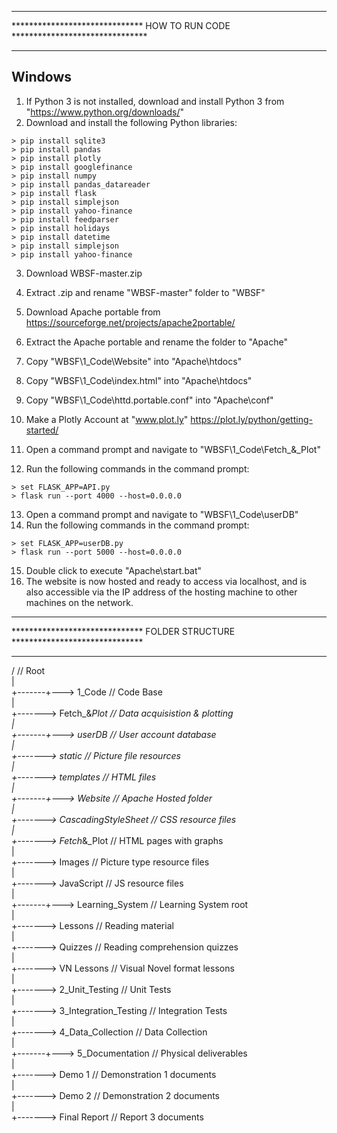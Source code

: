 ********************************************************************************
******************************  HOW TO RUN CODE  *******************************
********************************************************************************

## Windows

1) If Python 3 is not installed, download and install Python 3 from  "https://www.python.org/downloads/"  
2) Download and install the following Python libraries:  

```
> pip install sqlite3
> pip install pandas
> pip install plotly
> pip install googlefinance
> pip install numpy
> pip install pandas_datareader
> pip install flask
> pip install simplejson
> pip install yahoo-finance
> pip install feedparser
> pip install holidays
> pip install datetime
> pip install simplejson
> pip install yahoo-finance
```

3) Download WBSF-master.zip  
4) Extract .zip and rename "WBSF-master" folder to "WBSF"  
5) Download Apache portable from https://sourceforge.net/projects/apache2portable/  
6) Extract the Apache portable and rename the folder to "Apache"  

7) Copy "WBSF\1_Code\Website" into "Apache\htdocs\"  
8) Copy "WBSF\1_Code\index.html" into "Apache\htdocs\"  
9) Copy "WBSF\1_Code\httd.portable.conf" into "Apache\conf\"  

10) Make a Plotly Account at "www.plot.ly"
   https://plot.ly/python/getting-started/

11) Open a command prompt and navigate to "WBSF\1_Code\Fetch_&_Plot\"  
12) Run the following commands in the command prompt:  

```
> set FLASK_APP=API.py
> flask run --port 4000 --host=0.0.0.0 
```

13) Open a command prompt and navigate to "WBSF\1_Code\userDB\"  
14) Run the following commands in the command prompt:  

```
> set FLASK_APP=userDB.py
> flask run --port 5000 --host=0.0.0.0 
```

15) Double click to execute "Apache\start.bat"  
16) The website is now hosted and ready to access via localhost, and is  
also accessible via the IP address of the hosting machine to other machines
on the network.

********************************************************************************
******************************  FOLDER STRUCTURE  ******************************
********************************************************************************

/                                               // Root  
|  
+-------+---> 1_Code                            // Code Base  
        |  
        +-------> Fetch_&_Plot                  // Data acquisistion & plotting  
        |  
        +-------+---> userDB                    // User account database  
                |  
                +-------> static                // Picture file resources  
                |  
                +-------> templates             // HTML files  
        |  
        +-------+---> Website                   // Apache Hosted folder  
                |  
                +-------> CascadingStyleSheet   // CSS resource files  
                |  
                +-------> Fetch_&_Plot          // HTML pages with graphs  
                |  
                +-------> Images                // Picture type resource files  
                |  
                +-------> JavaScript            // JS resource files  
                |  
                +-------+---> Learning_System   // Learning System root  
                        |  
                        +-------> Lessons       // Reading material  
                        |  
                        +-------> Quizzes       // Reading comprehension quizzes  
                        |  
                        +-------> VN Lessons    // Visual Novel format lessons  
|  
+-------> 2_Unit_Testing                        // Unit Tests  
|  
+-------> 3_Integration_Testing	                // Integration Tests   
|  
+-------> 4_Data_Collection                     // Data Collection  
|  
+-------+---> 5_Documentation                   // Physical deliverables  
        |  
        +-------> Demo 1                        // Demonstration 1 documents  
        |  
        +-------> Demo 2                        // Demonstration 2 documents  
        |  
        +-------> Final Report                  // Report 3 documents  
	
